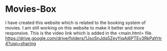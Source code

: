 # Movies-Box
I have created this website which is related to the booking system of movies. I am still working on this website to make it better and more responsive.
This is the video link which is added in the <main.html> file.
https://drive.google.com/drive/folders/1JsoSnJdq5ZeyYiqAi6PTEv3RkPaYrtr4?usp=sharing
